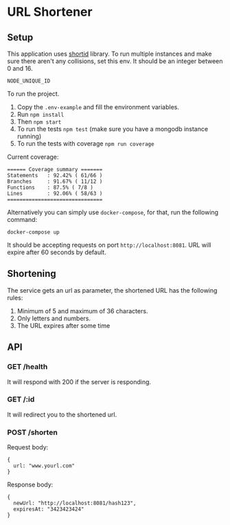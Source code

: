 # URL Shortener

## Setup

This application uses [shortid](https://www.npmjs.com/package/shortid) library. To run multiple instances and make sure there aren't any collisions, set this env. It should be an integer between 0 and 16.
```
NODE_UNIQUE_ID
```

To run the project.

1. Copy the `.env-example` and fill the environment variables.
2. Run `npm install`
3. Then `npm start`
4. To run the tests `npm test` (make sure you have a mongodb instance running)
5. To run the tests with coverage `npm run coverage`

Current coverage:
```
====== Coverage summary =======
Statements   : 92.42% ( 61/66 )
Branches     : 91.67% ( 11/12 )
Functions    : 87.5% ( 7/8 )
Lines        : 92.06% ( 58/63 )
===============================
```

Alternatively you can simply use `docker-compose`, for that, run the following command:

```
docker-compose up
```
It should be accepting requests on port `http://localhost:8081`.
URL will expire after 60 seconds by default.

## Shortening
The service gets an url as parameter, the shortened URL has the following rules:

1. Minimum of 5 and maximum of 36 characters.
2. Only letters and numbers.
3. The URL expires after some time

## API

### GET /health
It will respond with 200 if the server is responding.

### GET /:id
It will redirect you to the shortened url.

### POST /shorten
Request body:
```
{
  url: "www.yourl.com"
}
```

Response body:
```
{
  newUrl: "http://localhost:8081/hash123",
  expiresAt: "3423423424"
}
```
